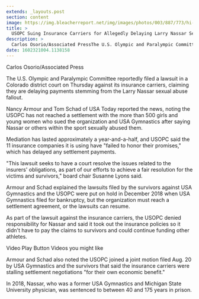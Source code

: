 ```yaml
--- 
extends: _layouts.post 
section: content 
image: https://img.bleacherreport.net/img/images/photos/003/887/773/hi-res-5ba3df8d3d87ef19200d50949a78e4d2_crop_exact.jpg?w=1200&h=1200&q=75 
title: > 
  USOPC Suing Insurance Carriers for Allegedly Delaying Larry Nassar Settlements 
description: > 
  Carlos Osorio/Associated PressThe U.S. Olympic and Paralympic Committee reportedly filed a lawsuit in a Colorado district court on Thursday against its insurance carriers, claiming they are delaying payments stemming from the Larry Nassar sexual abuse fallout.Mediation has lasted approximately a year-and-a-half, and USOPC said the 11 insurance companies it is using have "failed to honor their promises," which has delayed any settlement payments.As part of the lawsuit against the insurance carriers, the USOPC denied responsibility for Nassar and said it took out the insurance policies so it didn't have to pay the claims to survivors and could continue funding other athletes.Video Play Button Videos you might likeArmour and Schad also noted the USOPC joined a joint motion filed Aug. 20 by USA Gymnastics and the survivors that said the insurance carriers were stalling settlement negotiations "for their own economic benefit."In 2018, Nassar, who was a former USA Gymnastics and Michigan State University physician, was sentenced to between 40 and 175 years in prison. 
date: 1602321004.1138158 
--- 
```

Carlos Osorio/Associated Press

The U.S. Olympic and Paralympic Committee reportedly filed a lawsuit in a Colorado district court on Thursday against its insurance carriers, claiming they are delaying payments stemming from the Larry Nassar sexual abuse fallout.

Nancy Armour and Tom Schad of USA Today reported the news, noting the USOPC has not reached a settlement with the more than 500 girls and young women who sued the organization and USA Gymnastics after saying Nassar or others within the sport sexually abused them.

Mediation has lasted approximately a year-and-a-half, and USOPC said the 11 insurance companies it is using have "failed to honor their promises," which has delayed any settlement payments.

"This lawsuit seeks to have a court resolve the issues related to the insurers' obligations, as part of our efforts to achieve a fair resolution for the victims and survivors," board chair Susanne Lyons said.

Armour and Schad explained the lawsuits filed by the survivors against USA Gymnastics and the USOPC were put on hold in December 2018 when USA Gymnastics filed for bankruptcy, but the organization must reach a settlement agreement, or the lawsuits can resume.

As part of the lawsuit against the insurance carriers, the USOPC denied responsibility for Nassar and said it took out the insurance policies so it didn't have to pay the claims to survivors and could continue funding other athletes.

Video Play Button Videos you might like

Armour and Schad also noted the USOPC joined a joint motion filed Aug. 20 by USA Gymnastics and the survivors that said the insurance carriers were stalling settlement negotiations "for their own economic benefit."

In 2018, Nassar, who was a former USA Gymnastics and Michigan State University physician, was sentenced to between 40 and 175 years in prison.